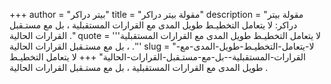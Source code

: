 +++
author = "بيتر دراكر"
title = "مقولة بيتر دراكر"
description = "مقولة بيتر دراكر: لا يتعامل التخطيـط طويل المدى مع القرارات المستقبلية ، بل مع مستـقبل القرارات الحالية ."
quote = '''لا يتعامل التخطيـط طويل المدى مع القرارات المستقبلية ، بل مع مستـقبل القرارات الحالية .'''
slug = "لا-يتعامل-التخطيـط-طويل-المدى-مع-القرارات-المستقبلية--بل-مع-مستـقبل-القرارات-الحالية"
+++
لا يتعامل التخطيـط طويل المدى مع القرارات المستقبلية ، بل مع مستـقبل القرارات الحالية .
